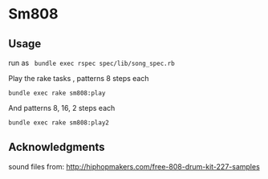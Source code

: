 # Sm808

## Usage

run as ``` bundle exec rspec spec/lib/song_spec.rb```


Play the rake tasks , patterns 8 steps each

```bundle exec rake sm808:play```


And patterns 8, 16, 2 steps each

```bundle exec rake sm808:play2```


## Acknowledgments

sound files from: http://hiphopmakers.com/free-808-drum-kit-227-samples

